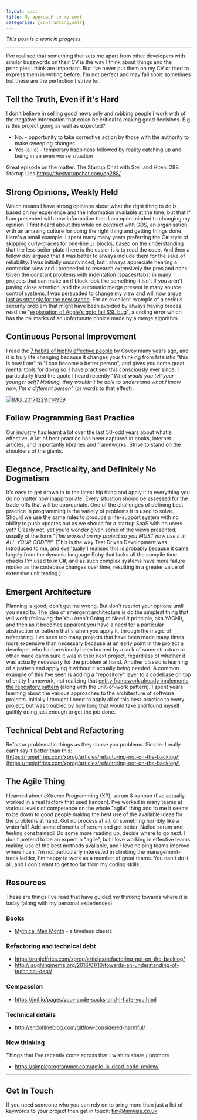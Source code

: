 ```yaml
---
layout: post
title: My approach to my work
categories: [contracting,self]
---
```


_This post is a work in progress._

* * *

I've realised that something that sets me apart from other developers with similar buzzwords on their CV is the way I think about things and the principles I think are important. But I've never put them on my CV or tried to express them in writing before. I'm not perfect and may fall short sometimes but these are the perfection I strive for.

## Tell the Truth, Even if it's Hard

I don't believe in selling good news only and robbing people I work with of the negative information that could be critical to making good decisions. E.g is this project going as well as expected?

*   No. - opportunity to take corrective action by those with the authority to make sweeping changes
*   Yes (a lie) - temporary happiness followed by reality catching up and being in an even worse situation

Great episode on the matter: The Startup Chat with Steli and Hiten: 288: Startup Lies <https://thestartupchat.com/ep288/>

## Strong Opinions, Weakly Held

Which means I have strong opinions about what the right thing to do is based on my experience and the information available at the time, but that if I am presented with new information then I am open minded to changing my opinion. I first heard about this while on contract with GDS, an organisation with an amazing culture for doing the right thing and getting things done. Here's a small example: I spent many many years preferring the C# style of skipping curly-braces for one-line `if` blocks, based on the understanding that the less boiler-plate there is the easier it is to read the code. And then a fellow dev argued that it was better to always include them for the sake of reliability. I was initially unconvinced, but I always appreciate hearing a contrarian view and I proceeded to research extensively the pros and cons. Given the constant problems with indentation (spaces/tabs) in many projects that can make an if block look like something it isn't if you aren't paying close attention, and the automatic merge present in many source control systems, I was persuaded to change my view and [will now argue just as strongly for the new stance](/2018/08/28/always-add-braces/). For an excellent example of a serious security problem that might have been avoided by always having braces, read the "[explanation of Apple's goto fail SSL bug](https://nakedsecurity.sophos.com/2014/02/24/anatomy-of-a-goto-fail-apples-ssl-bug-explained-plus-an-unofficial-patch/)", a coding error which has the hallmarks of an unfortunate choice made by a merge algorithm.

## Continuous Personal Improvement

I read the [7 habits of highly effective people](http://amzn.to/2FBTBJc) by Covey many years ago, and it is truly life changing because it changes your thinking from fatalistic "this is how I am" to "I can become a better person", and gives you some great mental tools for doing so. I have practised this consciously ever since. I particularly liked the quote I heard recently "_What would you tell your younger self? Nothing, they wouldn't be able to understand what I know now, I'm a different person_" (or words to that effect).

<div class="flickr-pic">
<a href="https://www.flickr.com/photos/tim_abell/40044785284/"><img
src="https://live.staticflickr.com/4786/40044785284_22f105fa2d.jpg" alt="IMG_20171229_114959"></a>
</div>

## Follow Programming Best Practice

Our industry has learnt a lot over the last 50-odd years about what's effective. A lot of best practice has been captured in books, internet articles, and importantly libraries and frameworks. Strive to stand on the shoulders of the giants.

## Elegance, Practicality, and Definitely No Dogmatism

It's easy to get drawn in to the latest hip thing and apply it to everything you do no matter how inappropriate. Every situation should be assessed for the trade-offs that will be appropriate. One of the challenges of defining best practice in programming is the variety of problems it is used to solve. Should we use the same rules to produce a life-support system with no ability to push updates out as we should for a startup SaaS with no users yet? Clearly not, yet you'd wonder given some of the views presented; usually of the form "_This worked on my project so you MUST now use it in ALL YOUR CODE!!!_" (This is the way Test Driven Development was introduced to me, and eventually I realised this is probably because it came largely from the dynamic language Ruby that lacks all the compile time checks I'm used to in C#, and as such complex systems have more failure modes as the codebase changes over time, resulting in a greater value of extensive unit testing.)

## Emergent Architecture

Planning is good, don't get me wrong. But don't restrict your options until you need to. The idea of emergent architecture is do the simplest thing that will work (following the You Aren't Going to Need It principle, aka YAGNI), and then as it becomes apparent you have a need for a particular abstraction or pattern that's when you apply it, through the magic of refactoring. I've seen too many projects that have been made many times more expensive than necessary because at an early point in the project a developer who had previously been burned by a lack of some structure or other made damn sure it was in their next project, regardless of whether it was actually necessary for the problem at hand. Another classic is learning of a pattern and applying it without it actually being needed. A common example of this I've seen is adding a "repository" layer to a codebase on top of entity framework, not realizing that [entity framework already implements the repository pattern](https://softwareengineering.stackexchange.com/a/220126/48240) (along with the unit-of-work pattern). I spent years learning about the various approaches to the architecture of software projects. Initially I thought I need to apply all of this best-practice to every project, but was troubled by how long that would take and found myself guiltily doing just enough to get the job done.

## Technical Debt and Refactoring

Refactor problematic things as they cause you problems. Simple. I really can't say it better than this: [https://ronjeffries.com/xprog/articles/refactoring-not-on-the-backlog/](https://ronjeffries.com/xprog/articles/refactoring-not-on-the-backlog/)

## The Agile Thing

I learned about eXtreme Programming (XP), scrum & kanban (I've actually worked in a real factory that used kanban). I've worked in many teams at various levels of competence on the whole "agile" thing and to me it seems to be down to good people making the best use of the available ideas for the problems at hand. Got no process at all, or something horribly like a waterfall? Add some elements of scrum and get better. Nailed scrum and feeling constrained? Do some more reading up, decide where to go next. I don't pretend to be an expert in "agile", but I love working in effective teams making use of the best methods available, and I love helping teams improve where I can. I'm not particularly interested in climbing the management-track ladder, I'm happy to work as a member of great teams. You can't do it all, and I don't want to get too far from my coding skills.

## Resources

These are things I've read that have guided my thinking towards where it is today (along with my personal experiences).

### Books

*   [Mythical Man Month](http://amzn.to/2IoECzU) - a timeless classic

### Refactoring and technical debt

*   <https://ronjeffries.com/xprog/articles/refactoring-not-on-the-backlog/>
*   <http://laughingmeme.org/2016/01/10/towards-an-understanding-of-technical-debt/>

### Compassion

*   <https://jml.io/pages/your-code-sucks-and-i-hate-you.html>

### Technical details

*   <http://endoflineblog.com/gitflow-considered-harmful/>

### New thinking

Things that I've recently come across that I wish to share / promote

*   <https://simpleprogrammer.com/agile-is-dead-code-review/>

* * *

## Get In Touch

If you need someone who you can rely on to bring more than just a list of keywords to your project then get in touch: [tim@timwise.co.uk](mailto:tim@timwise.co.uk)
